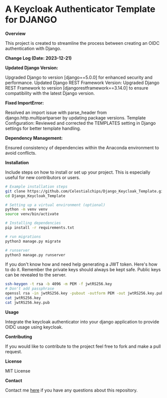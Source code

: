 # A Keycloak Authenticator Template for DJANGO

**Overview**

This project is created to streamline the process between creating an OIDC authentication with Django.

**Change Log (Date: 2023-12-21)**

**Updated Django Version:** 

Upgraded Django to version [django==5.0.0] for enhanced security and performance.
Updated Django REST Framework Version: Upgraded Django REST Framework to version [djangorestframework==3.14.0] to ensure compatibility with the latest Django version.

**Fixed ImportError:** 

Resolved an import issue with parse_header from django.http.multipartparser by updating package versions.
Template Configuration: Reviewed and corrected the TEMPLATES setting in Django settings for better template handling.

**Dependency Management:** 

Ensured consistency of dependencies within the Anaconda environment to avoid conflicts.

**Installation**

Include steps on how to install or set up your project. This is especially useful for new contributors or users.

```bash
# Example installation steps
git clone https://github.com/Celestialchips/Django_Keycloak_Template.git
cd Django_Keycloak_Template

# Setting up a virtual environment (optional)
python -m venv venv
source venv/bin/activate

# Installing dependencies
pip install -r requirements.txt

# run migrations
python3 manage.py migrate

# runserver
python3 manage.py runserver
```
If you don't know how and need help generating a JWT token. Here's how to do it. 
Remember the private keys should always be kept safe. Public keys can be revealed to the server. 

```bash
ssh-keygen -t rsa -b 4096 -m PEM -f jwtRS256.key
# Don't add passphrase
openssl rsa -in jwtRS256.key -pubout -outform PEM -out jwtRS256.key.pub
cat jwtRS256.key
cat jwtRS256.key.pub
```

**Usage**

Integrate the keycloak authenticator into your django application to provide OIDC usage using keycloak.

**Contributing**

If you would like to contribute to the project feel free to fork and make a pull request.

**License**

MIT License

**Contact**

Contact me [here](ryan.glass.dev@gmail.com) if you have any questions about this repository.
